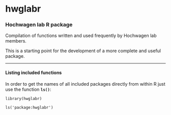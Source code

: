 # hwglabr
### Hochwagen lab R package

Compilation of functions written and used frequently by Hochwagen
lab members.

This is a starting point for the development of a more
complete and useful package.


-----------
#### Listing included functions

In order to get the names of all included packages directly from within R just use the function **`ls()`**:

`library(hwglabr)`

`ls('package:hwglabr')`
